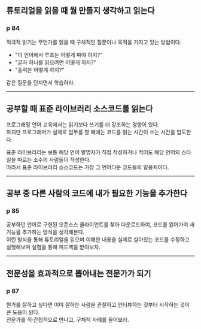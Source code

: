 ## 튜토리얼을 읽을 때 뭘 만들지 생각하고 읽는다
### p 84 
적극적 읽기는 무언가를 읽을 때 구체적인 질문이나 목적을 가지고 있는 방법이다.

- "이 언어에서 루프는 어떻게 짜야 하지?"
- "글자 하나를 읽으려면 어떻게 하지?"
- "출력은 어떻게 하지?"

같은 질문을 던지면서 학습하라.

---

## 공부할 때 표준 라이브러리 소스코드를 읽는다
프로그래밍 언어 교육에서는 읽기보다 쓰기를 더 강조하는 경향이 있다. </br>
하지만 프로그래머가 실제로 업무를 할 때에는 코드를 읽는 시간이 쓰는 시간을 압도한다.

표준 라이브러리는 보통 해당 언어 발명자가 직접 작성하거나 적어도 해당 언어의 스타일을 따르는 소수의 사람들이 작성한다. </br>
따라서 표준 라이브러리 소스코드는 가장 그 언어다운 코드들의 말뭉치이다.

---

## 공부 중 다른 사람의 코드에 내가 필요한 기능을 추가한다

### p 85
공부하던 언어로 구현된 오픈소스 클라이언트를 찾아 다운로드하여, 코드를 읽어가며 새 기능을 추가하는 방식을 생각해본다.  
이런 방식을 통해 튜토리얼을 읽으며 이해한 내용을 실제로 살아있는 코드를 수정하고 실행해보며 실험을 통해 피드백을 받아보자.

---

## 전문성을 효과적으로 뽑아내는 전문가가 되기

### p 87
뭔가를 잘하고 싶다면 이미 잘하는 사람을 관찰하고 인터뷰하는 것부터 시작하는 것이 큰 도움이 된다.  
전문가를 직·간접적으로 만나고, 구체적 사례를 들어보라.
